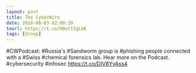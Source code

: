 ```yaml
---
layout: post
title: The CyberWire
date: 2018-08-03 02:00:20
tourl: https://t.co/HQuCt1gLbK
tags: [Group]
---
```

#CWPodcast: #Russia's #Sandworm group is #phishing people connected with a #Swiss #chemical forensics lab. Hear more on the Podcast. #cybersecurity #infosec https://t.co/DIV8YyAss4